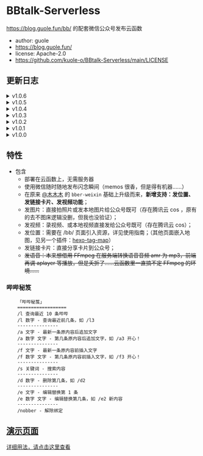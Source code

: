 # BBtalk-Serverless
https://blog.guole.fun/bb/ 的配套微信公众号发布云函数
  
* author: guole
* https://blog.guole.fun/
* license: Apache-2.0
* https://github.com/kuole-o/BBtalk-Serverless/main/LICENSE
  
## 更新日志
  
<details>
<summary>v1.0.6</summary>
  1. 改进：现在数据表中的 `other` 字段可以存储一个自定义的 JSON 结构音乐信息（如下文），配合 bbtalk.js 实现某些 vip 歌曲的自定义说说引用播放（此时`MsgType`需要为“music”）；<br> 
  ```json
  {
    "name": "有空地的地方就有人跳舞 (居家Demo版)",
    "artist": "新裤子",
    "cover": "https://cdn.guole.fun/mp3/%E6%96%B0%E8%A3%A4%E5%AD%90%20-%20%E6%9C%89%E7%A9%BA%E5%9C%B0%E7%9A%84%E5%9C%B0%E6%96%B9%E5%B0%B1%E6%9C%89%E4%BA%BA%E8%B7%B3%E8%88%9E%20%28%E5%B1%85%E5%AE%B6Demo%E7%89%88%29.jpg",
    "url": "https://cdn.guole.fun/mp3/%E6%96%B0%E8%A3%A4%E5%AD%90%20-%20%E6%9C%89%E7%A9%BA%E5%9C%B0%E7%9A%84%E5%9C%B0%E6%96%B9%E5%B0%B1%E6%9C%89%E4%BA%BA%E8%B7%B3%E8%88%9E%20%28%E5%B1%85%E5%AE%B6Demo%E7%89%88%29.mp3",
    "lrc": ""
  }
  ```
  <br> 
  2. 新增一个`upload-bbtalk-cos.js`方法，用来在一些单独调用 LeanCloud 接口或反代理接口时（比如用 Siri 捷径发说说，不走公众号），通知 cos 更新最新的 LeanCloud 分页 JSON 数据；使用时，单独再新建一个云函数，需要环境变量`Binding_Key`，调用接口时可以用 GET 方式传参“?binding-key=xxxx” 或 POST 方式在 heards 中传参 “binding-key=xxxx”。请求地址是配置完云函数，绑定的“触发器”公网地址；<br> 
  3. 最新的前端 `bbtalk.js` 可以去我博客扒。已支持 QQ 音乐或网易云音乐单首歌曲或歌单的分享。（在 app 里点击“分享”找到“复制链接”，用这个链接才可以获取到歌曲id或歌单id。一般直接分享会有个小程序链接之类的，或者其他短链接，在浏览器访问一次，然后复制那个 URL 就行了）；<br> 
</details>

<details>
<summary>v1.0.5</summary>
  * 改进：发图片时，不再拼接成 `<img>` 标签，交给前端渲染时处理；<br> 
  * 修复：`/a` 与 `/f` 命令中，未明确处理第几条内容而默认处理最近 1 条说说时，回复文案异常的问题<br>  
</details>

<details>
<summary>v1.0.4</summary>
  * 优化：图片或视频不再云函数中转成`html`标签，直接写入`URL`，由客户端处理插入 <br>  
</details>

<details>
<summary>v1.0.3</summary>
  * Bugfix：解决 /e 命令部分场景下匹配不到的问题； <br>  
  * 优化：/a /f /e 匹配方式合并统一；若非删除、新增闪念（说明除了被操作这一条所在的页需要更新外，其他页无需更新）操作，只拉取当前页`pageSize`条数据更新 JSON，非 1000 条，数据量大时可提升性能； <br>  
</details>

<details>
<summary>v1.0.2</summary>
  * 优化 LeanCloud 批量获取、COS 批量上传 JSON 逻辑，改善超时导致的微信异常响应问题（微信最多等待 5s，若说说过多，分批一次 1000 条仍然超过 5s ，那就没办法了……不过这种情况下，虽然微信提示“服务异常”，但是云函数会正常执行。只是看起来有点膈应……） <br>  
</details>

<details>
<summary>v1.0.1</summary>
  * 新增回复内容超长，自动截断逻辑，避免微信异常响应 <br>  
  * 抽离多个环境变量，详见使用指引 <br>  
  * 新增说说内容转储为 json，上传 cos 功能，前端直接请求这个 json ，通过腾讯云 CDN 加速，提升访问速度，详见使用指引 <br>  
</details>

<details>
<summary>v1.0.0</summary>
  * 首版本 <br>
</details>
  
## 特性
  
* 包含
  * 部署在云函数上，无需服务器   
  * 使用微信随时随地发布闪念瞬间（memos 很香，但是得有机器……）  
  * 在原来 [@木木木](https://github.com/lmm214) 的 `bber-weixin` 基础上升级而来，**新增支持：发位置、发链接卡片、发视频功能**；
  * 发图片：直接拍照片或发本地图片给公众号既可（存在腾讯云 cos ，原有的去不图床逻辑没删，但我也没验证）；  
  * 发视频：录视频、或本地视频直接发给公众号既可（存在腾讯云 cos）；  
  * 发位置：需要在 /bb/ 页面引入资源，详见使用指南；（其他页面嵌入地图，见另一个插件：[hexo-tag-map](https://github.com/kuole-o/hexo-tag-map)）  
  * 发链接卡片：直接分享卡片到公众号；  
  * ~~发语音：本来想借用 FFmpeg 在服务端转换语音音频 amr 为 mp3，前端再调 aplayer 等播放，但是夭折了……云函数里一直搞不定 FFmpeg 的环境……~~  
  
### 哔哔秘笈
  
```text
    「哔哔秘笈」
    ==================
    /l 查询最近 10 条哔哔
    /l 数字 - 查询最近前几条，如 /l3
    ---------------
    /a 文字 - 最新一条原内容后追加文字
    /a 数字 文字 - 第几条原内容后追加文字，如 /a3 开心！
    ---------------
    /f 文字 - 最新一条原内容前插入文字
    /f 数字 文字 - 第几条原内容前插入文字，如 /f3 开心！
    ---------------
    /s 关键词 - 搜索内容
    ---------------
    /d 数字 - 删除第几条，如 /d2
    ---------------
    /e 文字 - 编辑替换第 1 条
    /e 数字 文字 - 编辑替换第几条，如 /e2 新内容
    ---------------
    /nobber - 解除绑定
```
  
## [演示页面](https://blog.guole.fun/bb/)  
  
[详细用法，请点击这里查看](https://blog.guole.fun/posts/17745/)
